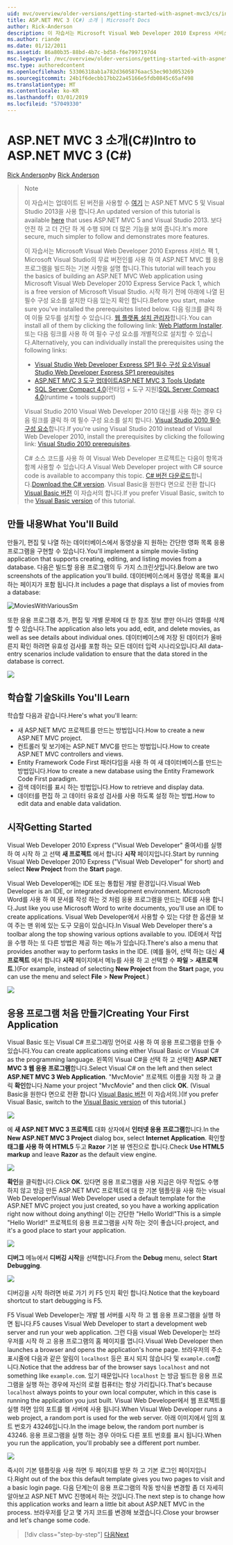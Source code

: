 ```yaml
---
uid: mvc/overview/older-versions/getting-started-with-aspnet-mvc3/cs/intro-to-aspnet-mvc-3
title: ASP.NET MVC 3 (C#) 소개 | Microsoft Docs
author: Rick-Anderson
description: 이 자습서는 Microsoft Visual Web Developer 2010 Express 서비스 팩 1, 인를 사용 하 여 ASP.NET MVC 웹 응용 프로그램을 빌드하는 기본 사항을 설명 하는 중...
ms.author: riande
ms.date: 01/12/2011
ms.assetid: 86a80b35-88bd-4b7c-bd58-f6e7997197d4
msc.legacyurl: /mvc/overview/older-versions/getting-started-with-aspnet-mvc3/cs/intro-to-aspnet-mvc-3
msc.type: authoredcontent
ms.openlocfilehash: 53306318ab1a782d3605876aac53ec903d053269
ms.sourcegitcommit: 24b1f6decbb17bb22a45166e5fdb0845c65af498
ms.translationtype: MT
ms.contentlocale: ko-KR
ms.lasthandoff: 03/01/2019
ms.locfileid: "57049330"
---
```

<a name="intro-to-aspnet-mvc-3-c"></a><span data-ttu-id="0f617-103">ASP.NET MVC 3 소개(C#)</span><span class="sxs-lookup"><span data-stu-id="0f617-103">Intro to ASP.NET MVC 3 (C#)</span></span>
====================
<span data-ttu-id="0f617-104">[Rick Anderson]((https://twitter.com/RickAndMSFT))</span><span class="sxs-lookup"><span data-stu-id="0f617-104">by [Rick Anderson]((https://twitter.com/RickAndMSFT))</span></span>

> > [!NOTE]
> > <span data-ttu-id="0f617-105">이 자습서는 업데이트 된 버전을 사용할 수 [여기](../../../getting-started/introduction/getting-started.md) 는 ASP.NET MVC 5 및 Visual Studio 2013을 사용 합니다.</span><span class="sxs-lookup"><span data-stu-id="0f617-105">An updated version of this tutorial is available [here](../../../getting-started/introduction/getting-started.md) that uses ASP.NET MVC 5 and Visual Studio 2013.</span></span> <span data-ttu-id="0f617-106">보다 안전 하 고 더 간단 하 게 수행 되며 더 많은 기능을 보여 줍니다.</span><span class="sxs-lookup"><span data-stu-id="0f617-106">It's more secure, much simpler to follow and demonstrates more features.</span></span>
> 
> 
> <span data-ttu-id="0f617-107">이 자습서는 Microsoft Visual Web Developer 2010 Express 서비스 팩 1, Microsoft Visual Studio의 무료 버전인를 사용 하 여 ASP.NET MVC 웹 응용 프로그램을 빌드하는 기본 사항을 설명 합니다.</span><span class="sxs-lookup"><span data-stu-id="0f617-107">This tutorial will teach you the basics of building an ASP.NET MVC Web application using Microsoft Visual Web Developer 2010 Express Service Pack 1, which is a free version of Microsoft Visual Studio.</span></span> <span data-ttu-id="0f617-108">시작 하기 전에 아래에 나열 된 필수 구성 요소를 설치한 다음 있는지 확인 합니다.</span><span class="sxs-lookup"><span data-stu-id="0f617-108">Before you start, make sure you've installed the prerequisites listed below.</span></span> <span data-ttu-id="0f617-109">다음 링크를 클릭 하 여 이들 모두를 설치할 수 있습니다. [웹 플랫폼 설치 관리자](https://www.microsoft.com/web/gallery/install.aspx?appid=VWD2010SP1Pack)합니다.</span><span class="sxs-lookup"><span data-stu-id="0f617-109">You can install all of them by clicking the following link: [Web Platform Installer](https://www.microsoft.com/web/gallery/install.aspx?appid=VWD2010SP1Pack).</span></span> <span data-ttu-id="0f617-110">또는 다음 링크를 사용 하 여 필수 구성 요소를 개별적으로 설치할 수 있습니다.</span><span class="sxs-lookup"><span data-stu-id="0f617-110">Alternatively, you can individually install the prerequisites using the following links:</span></span>
> 
> - [<span data-ttu-id="0f617-111">Visual Studio Web Developer Express SP1 필수 구성 요소</span><span class="sxs-lookup"><span data-stu-id="0f617-111">Visual Studio Web Developer Express SP1 prerequisites</span></span>](https://www.microsoft.com/web/gallery/install.aspx?appid=VWD2010SP1Pack)
> - [<span data-ttu-id="0f617-112">ASP.NET MVC 3 도구 업데이트</span><span class="sxs-lookup"><span data-stu-id="0f617-112">ASP.NET MVC 3 Tools Update</span></span>](https://www.microsoft.com/web/gallery/install.aspx?appsxml=&amp;appid=MVC3)
> - <span data-ttu-id="0f617-113">[SQL Server Compact 4.0](https://www.microsoft.com/web/gallery/install.aspx?appid=SQLCE;SQLCEVSTools_4_0)(런타임 + 도구 지원)</span><span class="sxs-lookup"><span data-stu-id="0f617-113">[SQL Server Compact 4.0](https://www.microsoft.com/web/gallery/install.aspx?appid=SQLCE;SQLCEVSTools_4_0)(runtime + tools support)</span></span>
> 
> <span data-ttu-id="0f617-114">Visual Studio 2010 Visual Web Developer 2010 대신를 사용 하는 경우 다음 링크를 클릭 하 여 필수 구성 요소를 설치 합니다. [Visual Studio 2010 필수 구성 요소](https://www.microsoft.com/web/gallery/install.aspx?appsxml=&amp;appid=VS2010SP1Pack)합니다.</span><span class="sxs-lookup"><span data-stu-id="0f617-114">If you're using Visual Studio 2010 instead of Visual Web Developer 2010, install the prerequisites by clicking the following link: [Visual Studio 2010 prerequisites](https://www.microsoft.com/web/gallery/install.aspx?appsxml=&amp;appid=VS2010SP1Pack).</span></span>
> 
> <span data-ttu-id="0f617-115">C# 소스 코드를 사용 하 여 Visual Web Developer 프로젝트는 다음이 항목과 함께 사용할 수 있습니다.</span><span class="sxs-lookup"><span data-stu-id="0f617-115">A Visual Web Developer project with C# source code is available to accompany this topic.</span></span> <span data-ttu-id="0f617-116">[C# 버전 다운로드](https://code.msdn.microsoft.com/Introduction-to-MVC-3-10d1b098)합니다.</span><span class="sxs-lookup"><span data-stu-id="0f617-116">[Download the C# version](https://code.msdn.microsoft.com/Introduction-to-MVC-3-10d1b098).</span></span> <span data-ttu-id="0f617-117">Visual Basic을 원한다 면으로 전환 합니다 [Visual Basic 버전](../vb/intro-to-aspnet-mvc-3.md) 이 자습서의 합니다.</span><span class="sxs-lookup"><span data-stu-id="0f617-117">If you prefer Visual Basic, switch to the [Visual Basic version](../vb/intro-to-aspnet-mvc-3.md) of this tutorial.</span></span>


## <a name="what-youll-build"></a><span data-ttu-id="0f617-118">만들 내용</span><span class="sxs-lookup"><span data-stu-id="0f617-118">What You'll Build</span></span>

<span data-ttu-id="0f617-119">만들기, 편집 및 나열 하는 데이터베이스에서 동영상을 지 원하는 간단한 영화 목록 응용 프로그램을 구현할 수 있습니다.</span><span class="sxs-lookup"><span data-stu-id="0f617-119">You'll implement a simple movie-listing application that supports creating, editing, and listing movies from a database.</span></span> <span data-ttu-id="0f617-120">다음은 빌드할 응용 프로그램의 두 가지 스크린샷입니다.</span><span class="sxs-lookup"><span data-stu-id="0f617-120">Below are two screenshots of the application you'll build.</span></span> <span data-ttu-id="0f617-121">데이터베이스에서 동영상 목록을 표시 하는 페이지가 포함 됩니다.</span><span class="sxs-lookup"><span data-stu-id="0f617-121">It includes a page that displays a list of movies from a database:</span></span>

![MoviesWithVariousSm](intro-to-aspnet-mvc-3/_static/image1.png)

<span data-ttu-id="0f617-123">또한 응용 프로그램 추가, 편집 및 개별 문제에 대 한 참조 정보 뿐만 아니라 영화를 삭제할 수 있습니다.</span><span class="sxs-lookup"><span data-stu-id="0f617-123">The application also lets you add, edit, and delete movies, as well as see details about individual ones.</span></span> <span data-ttu-id="0f617-124">데이터베이스에 저장 된 데이터가 올바른지 확인 하려면 유효성 검사를 포함 하는 모든 데이터 입력 시나리오입니다.</span><span class="sxs-lookup"><span data-stu-id="0f617-124">All data-entry scenarios include validation to ensure that the data stored in the database is correct.</span></span>

![](intro-to-aspnet-mvc-3/_static/image2.png)

## <a name="skills-youll-learn"></a><span data-ttu-id="0f617-125">학습할 기술</span><span class="sxs-lookup"><span data-stu-id="0f617-125">Skills You'll Learn</span></span>

<span data-ttu-id="0f617-126">학습할 다음과 같습니다.</span><span class="sxs-lookup"><span data-stu-id="0f617-126">Here's what you'll learn:</span></span>

- <span data-ttu-id="0f617-127">새 ASP.NET MVC 프로젝트를 만드는 방법입니다.</span><span class="sxs-lookup"><span data-stu-id="0f617-127">How to create a new ASP.NET MVC project.</span></span>
- <span data-ttu-id="0f617-128">컨트롤러 및 보기에는 ASP.NET MVC를 만드는 방법입니다.</span><span class="sxs-lookup"><span data-stu-id="0f617-128">How to create ASP.NET MVC controllers and views.</span></span>
- <span data-ttu-id="0f617-129">Entity Framework Code First 패러다임을 사용 하 여 새 데이터베이스를 만드는 방법입니다.</span><span class="sxs-lookup"><span data-stu-id="0f617-129">How to create a new database using the Entity Framework Code First paradigm.</span></span>
- <span data-ttu-id="0f617-130">검색 데이터를 표시 하는 방법입니다.</span><span class="sxs-lookup"><span data-stu-id="0f617-130">How to retrieve and display data.</span></span>
- <span data-ttu-id="0f617-131">데이터를 편집 하 고 데이터 유효성 검사를 사용 하도록 설정 하는 방법.</span><span class="sxs-lookup"><span data-stu-id="0f617-131">How to edit data and enable data validation.</span></span>

## <a name="getting-started"></a><span data-ttu-id="0f617-132">시작</span><span class="sxs-lookup"><span data-stu-id="0f617-132">Getting Started</span></span>

<span data-ttu-id="0f617-133">Visual Web Developer 2010 Express ("Visual Web Developer" 줄여서)를 실행 하 여 시작 하 고 선택 **새 프로젝트** 에서 합니다 **시작** 페이지입니다.</span><span class="sxs-lookup"><span data-stu-id="0f617-133">Start by running Visual Web Developer 2010 Express ("Visual Web Developer" for short) and select **New Project** from the **Start** page.</span></span>

<span data-ttu-id="0f617-134">Visual Web Developer에는 IDE 또는 통합된 개발 환경입니다.</span><span class="sxs-lookup"><span data-stu-id="0f617-134">Visual Web Developer is an IDE, or integrated development environment.</span></span> <span data-ttu-id="0f617-135">Microsoft Word를 사용 하 여 문서를 작성 하는 것 처럼 응용 프로그램을 만드는 IDE를 사용 합니다.</span><span class="sxs-lookup"><span data-stu-id="0f617-135">Just like you use Microsoft Word to write documents, you'll use an IDE to create applications.</span></span> <span data-ttu-id="0f617-136">Visual Web Developer에서 사용할 수 있는 다양 한 옵션을 보여 주는 맨 위에 있는 도구 모음이 있습니다.</span><span class="sxs-lookup"><span data-stu-id="0f617-136">In Visual Web Developer there's a toolbar along the top showing various options available to you.</span></span> <span data-ttu-id="0f617-137">IDE에서 작업을 수행 하는 또 다른 방법은 제공 하는 메뉴가 있습니다.</span><span class="sxs-lookup"><span data-stu-id="0f617-137">There's also a menu that provides another way to perform tasks in the IDE.</span></span> <span data-ttu-id="0f617-138">(예를 들어, 선택 하는 대신 **새 프로젝트** 에서 합니다 **시작** 페이지에서 메뉴를 사용 하 고 선택할 수 **파일** &gt; **새프로젝트**.)</span><span class="sxs-lookup"><span data-stu-id="0f617-138">(For example, instead of selecting **New Project** from the **Start** page, you can use the menu and select **File** &gt; **New Project**.)</span></span>

[![](intro-to-aspnet-mvc-3/_static/image4.png)](intro-to-aspnet-mvc-3/_static/image3.png)

## <a name="creating-your-first-application"></a><span data-ttu-id="0f617-139">응용 프로그램 처음 만들기</span><span class="sxs-lookup"><span data-stu-id="0f617-139">Creating Your First Application</span></span>

<span data-ttu-id="0f617-140">Visual Basic 또는 Visual C# 프로그래밍 언어로 사용 하 여 응용 프로그램을 만들 수 있습니다.</span><span class="sxs-lookup"><span data-stu-id="0f617-140">You can create applications using either Visual Basic or Visual C# as the programming language.</span></span> <span data-ttu-id="0f617-141">왼쪽의 Visual C#을 선택 하 고 선택한 **ASP.NET MVC 3 웹 응용 프로그램**합니다.</span><span class="sxs-lookup"><span data-stu-id="0f617-141">Select Visual C# on the left and then select **ASP.NET MVC 3 Web Application**.</span></span> <span data-ttu-id="0f617-142">"MvcMovie" 프로젝트 이름을 지정 하 고 클릭 **확인**합니다.</span><span class="sxs-lookup"><span data-stu-id="0f617-142">Name your project "MvcMovie" and then click **OK**.</span></span> <span data-ttu-id="0f617-143">(Visual Basic을 원한다 면으로 전환 합니다 [Visual Basic 버전](../vb/intro-to-aspnet-mvc-3.md) 이 자습서의.)</span><span class="sxs-lookup"><span data-stu-id="0f617-143">(If you prefer Visual Basic, switch to the [Visual Basic version](../vb/intro-to-aspnet-mvc-3.md) of this tutorial.)</span></span>

![](intro-to-aspnet-mvc-3/_static/image5.png)

<span data-ttu-id="0f617-144">에 **새 ASP.NET MVC 3 프로젝트** 대화 상자에서 **인터넷 응용 프로그램**합니다.</span><span class="sxs-lookup"><span data-stu-id="0f617-144">In the **New ASP.NET MVC 3 Project** dialog box, select **Internet Application**.</span></span> <span data-ttu-id="0f617-145">확인할 **태그를 사용 하 여 HTML5** 두고 **Razor** 기본 뷰 엔진으로 합니다.</span><span class="sxs-lookup"><span data-stu-id="0f617-145">Check **Use HTML5 markup** and leave **Razor** as the default view engine.</span></span>

![](intro-to-aspnet-mvc-3/_static/image6.png)

<span data-ttu-id="0f617-146">**확인**을 클릭합니다.</span><span class="sxs-lookup"><span data-stu-id="0f617-146">Click **OK**.</span></span> <span data-ttu-id="0f617-147">있다면 응용 프로그램을 사용 지금은 아무 작업도 수행 하지 않고 방금 만든 ASP.NET MVC 프로젝트에 대 한 기본 템플릿을 사용 하는 visual Web Developer!</span><span class="sxs-lookup"><span data-stu-id="0f617-147">Visual Web Developer used a default template for the ASP.NET MVC project you just created, so you have a working application right now without doing anything!</span></span> <span data-ttu-id="0f617-148">이는 간단한 "Hello World!"</span><span class="sxs-lookup"><span data-stu-id="0f617-148">This is a simple "Hello World!"</span></span> <span data-ttu-id="0f617-149">프로젝트의 응용 프로그램을 시작 하는 것이 좋습니다.</span><span class="sxs-lookup"><span data-stu-id="0f617-149">project, and it's a good place to start your application.</span></span>

[![](intro-to-aspnet-mvc-3/_static/image8.png)](intro-to-aspnet-mvc-3/_static/image7.png)

<span data-ttu-id="0f617-150">**디버그** 메뉴에서 **디버깅 시작**을 선택합니다.</span><span class="sxs-lookup"><span data-stu-id="0f617-150">From the **Debug** menu, select **Start Debugging**.</span></span>

![](intro-to-aspnet-mvc-3/_static/image9.png)

<span data-ttu-id="0f617-151">디버깅을 시작 하려면 바로 가기 키 F5 인지 확인 합니다.</span><span class="sxs-lookup"><span data-stu-id="0f617-151">Notice that the keyboard shortcut to start debugging is F5.</span></span>

<span data-ttu-id="0f617-152">F5 Visual Web Developer는 개발 웹 서버를 시작 하 고 웹 응용 프로그램을 실행 하면 됩니다.</span><span class="sxs-lookup"><span data-stu-id="0f617-152">F5 causes Visual Web Developer to start a development web server and run your web application.</span></span> <span data-ttu-id="0f617-153">그런 다음 visual Web Developer는 브라우저를 시작 하 고 응용 프로그램의 홈 페이지를 엽니다.</span><span class="sxs-lookup"><span data-stu-id="0f617-153">Visual Web Developer then launches a browser and opens the application's home page.</span></span> <span data-ttu-id="0f617-154">브라우저의 주소 표시줄에 다음과 같은 알림이 `localhost` 등은 표시 되지 않습니다 및 `example.com`합니다.</span><span class="sxs-lookup"><span data-stu-id="0f617-154">Notice that the address bar of the browser says `localhost` and not something like `example.com`.</span></span> <span data-ttu-id="0f617-155">있기 때문입니다 `localhost` 는 방금 빌드한 응용 프로그램을 실행 하는 경우에 자신의 로컬 컴퓨터는 항상 가리킵니다.</span><span class="sxs-lookup"><span data-stu-id="0f617-155">That's because `localhost` always points to your own local computer, which in this case is running the application you just built.</span></span> <span data-ttu-id="0f617-156">Visual Web Developer에서 웹 프로젝트를 실행 하면 임의 포트를 웹 서버에 사용 됩니다.</span><span class="sxs-lookup"><span data-stu-id="0f617-156">When Visual Web Developer runs a web project, a random port is used for the web server.</span></span> <span data-ttu-id="0f617-157">아래 이미지에서 임의 포트 번호가 43246입니다.</span><span class="sxs-lookup"><span data-stu-id="0f617-157">In the image below, the random port number is 43246.</span></span> <span data-ttu-id="0f617-158">응용 프로그램을 실행 하는 경우 아마도 다른 포트 번호를 표시 됩니다.</span><span class="sxs-lookup"><span data-stu-id="0f617-158">When you run the application, you'll probably see a different port number.</span></span>

![](intro-to-aspnet-mvc-3/_static/image10.png)

<span data-ttu-id="0f617-159">즉시이 기본 템플릿을 사용 하면 두 페이지를 방문 하 고 기본 로그인 페이지입니다.</span><span class="sxs-lookup"><span data-stu-id="0f617-159">Right out of the box this default template gives you two pages to visit and a basic login page.</span></span> <span data-ttu-id="0f617-160">다음 단계는이 응용 프로그램의 작동 방식을 변경할 좀 더 자세히 알아보고 ASP.NET MVC 진행에서 하는 것입니다.</span><span class="sxs-lookup"><span data-stu-id="0f617-160">The next step is to change how this application works and learn a little bit about ASP.NET MVC in the process.</span></span> <span data-ttu-id="0f617-161">브라우저를 닫고 몇 가지 코드를 변경해 보겠습니다.</span><span class="sxs-lookup"><span data-stu-id="0f617-161">Close your browser and let's change some code.</span></span>

> [!div class="step-by-step"]
> [<span data-ttu-id="0f617-162">다음</span><span class="sxs-lookup"><span data-stu-id="0f617-162">Next</span></span>](adding-a-controller.md)
